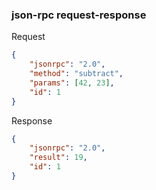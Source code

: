 ### json-rpc request-response

Request
```json
{
    "jsonrpc": "2.0",
    "method": "subtract",
    "params": [42, 23],
    "id": 1
}
```

Response
```json
{
    "jsonrpc": "2.0",
    "result": 19,
    "id": 1
}
```
